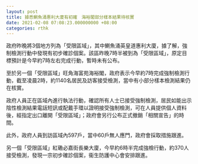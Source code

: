 ```yaml
---
layout: post
title: 據悉鰂魚涌惠利大廈有初確　海裕閣部分樣本結果待核實
date: 2021-02-08 07:08:23.000000000 +08:00
categories: rthk
---
```


政府昨晚將3個地方列為「受限區域」，其中鰂魚涌英皇道惠利大廈，據了解，強制檢測行動中發現有初步確診個案。該區昨晚7時半被到為「受限區域」，原定目標預計是今早約7時左右完成行動，暫時未有公布。

至於另一個「受限區域」旺角海富苑海裕閣，政府表示今早約7時完成強制檢測行動，截至凌晨2時，約1140名居民及訪客接受檢測，當中有小部分樣本檢測結果仍在核實。

政府人員正在區域內進行執法行動，確認所有人士已接受強制檢測，居民如能出示陰性檢測結果電話短訊或配戴手環以證明接受強制檢測，可在人員提供個人資料後，經指定出口離開「受限區域」；政府會另行公布正式撤銷「相關宣告」的時間。

此外，政府人員到訪區域內597戶，當中60戶無人應門，政府會採取措施跟進。 

另一個「受限區域」紅磡必嘉街長樂大廈，今早約6時半完成強檢行動，約370人接受檢測，發現一宗初步確診個案，衞生防護中心會安排跟進。
